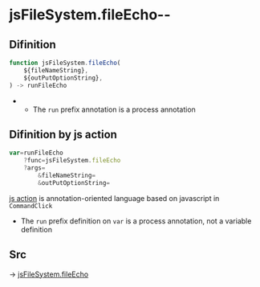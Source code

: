 # jsFileSystem.fileEcho--

## Difinition

```js.js
function jsFileSystem.fileEcho(
	${fileNameString},
	${outPutOptionString},
) -> runFileEcho
```

- - The `run` prefix annotation is a process annotation


## Difinition by js action

```js.js
var=runFileEcho
	?func=jsFileSystem.fileEcho
	?args=
		&fileNameString=
		&outPutOptionString=
```

[js action](#) is annotation-oriented language based on javascript in `CommandClick`

- The `run` prefix definition on `var` is a process annotation, not a variable definition

## Src

-> [jsFileSystem.fileEcho](https://github.com/puutaro/CommandClick/blob/master/app/src/main/java/com/puutaro/commandclick/fragment_lib/terminal_fragment/js_interface/file/JsFileSystem.kt#L80)


